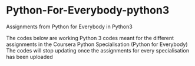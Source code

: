 # Python-For-Everybody-python3
Assignments from Python for Everybody in Python3

The codes below are working Python 3 codes meant for the different assignments in the Coursera Python Specialisation (Python for Everybody)
The codes will stop updating once the assignments for every specialisation has been uploaded
